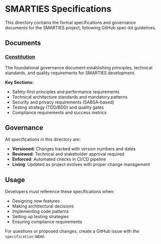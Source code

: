 # SMARTIES Specifications

This directory contains the formal specifications and governance documents for the SMARTIES project, following GitHub spec-kit guidelines.

## Documents

### [Constitution](constitution.md)
The foundational governance document establishing principles, technical standards, and quality requirements for SMARTIES development.

**Key Sections:**
- Safety-first principles and performance requirements
- Technical architecture standards and mandatory patterns
- Security and privacy requirements (SABSA-based)
- Testing strategy (TDD/BDD) and quality gates
- Compliance requirements and success metrics

## Governance

All specifications in this directory are:
- **Versioned**: Changes tracked with version numbers and dates
- **Reviewed**: Technical and stakeholder approval required
- **Enforced**: Automated checks in CI/CD pipeline
- **Living**: Updated as project evolves with proper change management

## Usage

Developers must reference these specifications when:
- Designing new features
- Making architectural decisions
- Implementing code patterns
- Setting up testing strategies
- Ensuring compliance requirements

For questions or proposed changes, create a GitHub issue with the `specification` label.
